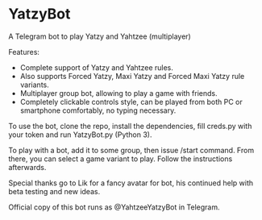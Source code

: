# YatzyBot
A Telegram bot to play Yatzy and Yahtzee (multiplayer)

Features:
* Complete support of Yatzy and Yahtzee rules.
* Also supports Forced Yatzy, Maxi Yatzy and Forced Maxi Yatzy rule variants.
* Multiplayer group bot, allowing to play a game with friends.
* Completely clickable controls style, can be played from both PC or smartphone comfortably, no typing necessary.

To use the bot, clone the repo, install the dependencies, fill creds.py with your token and run YatzyBot.py (Python 3).

To play with a bot, add it to some group, then issue /start command. From there, you can select a game variant to play. Follow the instructions afterwards.

Special thanks go to Lik for a fancy avatar for bot, his continued help with beta testing and new ideas.

Official copy of this bot runs as @YahtzeeYatzyBot in Telegram.
